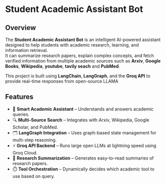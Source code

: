 # Student Academic Assistant Bot
## Overview
The **Student Academic Assistant Bot** is an intelligent AI-powered assistant designed to help students with academic research, learning, and information retrieval.  
It can summarize research papers, explain complex concepts, and fetch verified information from multiple academic sources such as **Arxiv**, **Google Books**, **Wikipedia**, **youtube**, **tavily seach** and **PubMed**.

This project is built using **LangChain**, **LangGraph**, and the **Groq API** to provide real-time responses from open-source LLAMA
## Features
- 🧠 **Smart Academic Assistant** – Understands and answers academic queries.
- 🔍 **Multi-Source Search** – Integrates with Arxiv, Wikipedia, Google Scholar, and PubMed.
- 🗂️ **LangGraph Integration** – Uses graph-based state management for multi-step reasoning.
- ⚡ **Groq API Backend** – Runs large open LLMs at lightning speed using Groq Cloud.
- 📄 **Research Summarization** – Generates easy-to-read summaries of research papers.
- ⏱️ **Tool Orchestration** – Dynamically decides which academic tool to use based on query.
